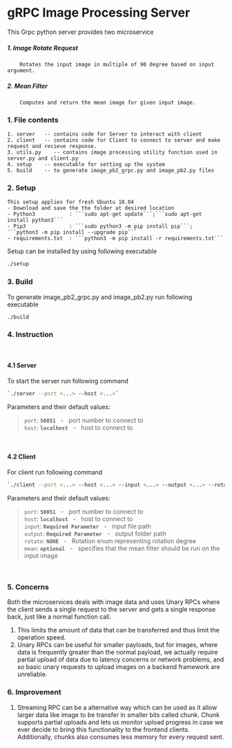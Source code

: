 # gRPC Image Processing Server

This Grpc python server provides two microservice 
##### 1. Image Rotate Request
        Rotates the input image in multiple of 90 degree based on input argument.
##### 2. Mean Filter
        Computes and return the mean image for given input image.



### 1. File contents

    1. server   -- contains code for Server to interact with client 
    2. client   -- contains code for Client to connect to server and make request and recieve response.
    3. utils.py    -- contains image processing utility function used in server.py and client.py
    4. setup    -- executable for setting up the system
    5. build    -- to generate image_pb2_grpc.py and image_pb2.py files


### 2. Setup

    This setup applies for fresh Ubuntu 18.04 
    - Download and save the the folder at desired location
    - Python3           : ```sudo apt-get update```;```sudo apt-get install python3```
    - Pip3              : ```sudo python3 -m pip install pip```; ```python3 -m pip install --upgrade pip```
    - requirements.txt  : ```python3 -m pip install -r requirements.txt```

Setup can be installed by using following executable
```bash
./setup
```

### 3. Build
To generate image_pb2_grpc.py and image_pb2.py run following executable
```bash
./build
```

### 4. Instruction
</br>

#### 4.1 Server 
To start the server run following command
```bash
`./server --port <...> --host <...>`
```
Parameters and their default values:

>```port```: **```50051```** &nbsp; - &nbsp; port number to connect to <br/>
>```host```: **```localhost```** &nbsp; - &nbsp; host to connect to <br/>
</br>

#### 4.2 Client
For client run following command
```bash
`./client --port <...> --host <...> --input <...> --output <...> --rotate <...> --mean`
```
Parameters and their default values:

>```port```: **```50051```** &nbsp; - &nbsp; port number to connect to <br/>
>```host```: **```localhost```** &nbsp; - &nbsp; host to connect to <br/>
>```input```: **```Required Parameter```** &nbsp; - &nbsp; input file path <br/>
>```output```: **```Required Parameter```** &nbsp; - &nbsp; output folder path <br/>
>```rotate```: **```NONE```** &nbsp; - &nbsp; Rotation enum representing rotation degree  <br/>
>```mean```: **```optional```** &nbsp; - &nbsp; specifies that the mean filter should be
run on the input image  <br/>
</br>

### 5. Concerns

Both the microservices deals with image data and uses Unary RPCs where the client sends 
a single request to the server and gets a single response back, just like a normal function call. 
1. This limits the amount of data that can be transferred and thus limit the operation speed.
2. Unary RPCs can be useful for smaller payloads, but for images, where data is frequently greater 
than the normal payload, we actually require partial upload of data due to latency concerns or network problems, 
and so basic unary requests to upload images on a backend framework are unreliable. 

### 6. Improvement 
1. Streaming RPC can be a alternative way which can be used as it allow larger data like image
to be transfer in smaller bits called chunk. Chunk supports partial uploads and lets us monitor 
upload progress in case we ever decide to bring this functionality to the frontend clients. 
Additionally, chunks also consumes less memory for every request sent. 
